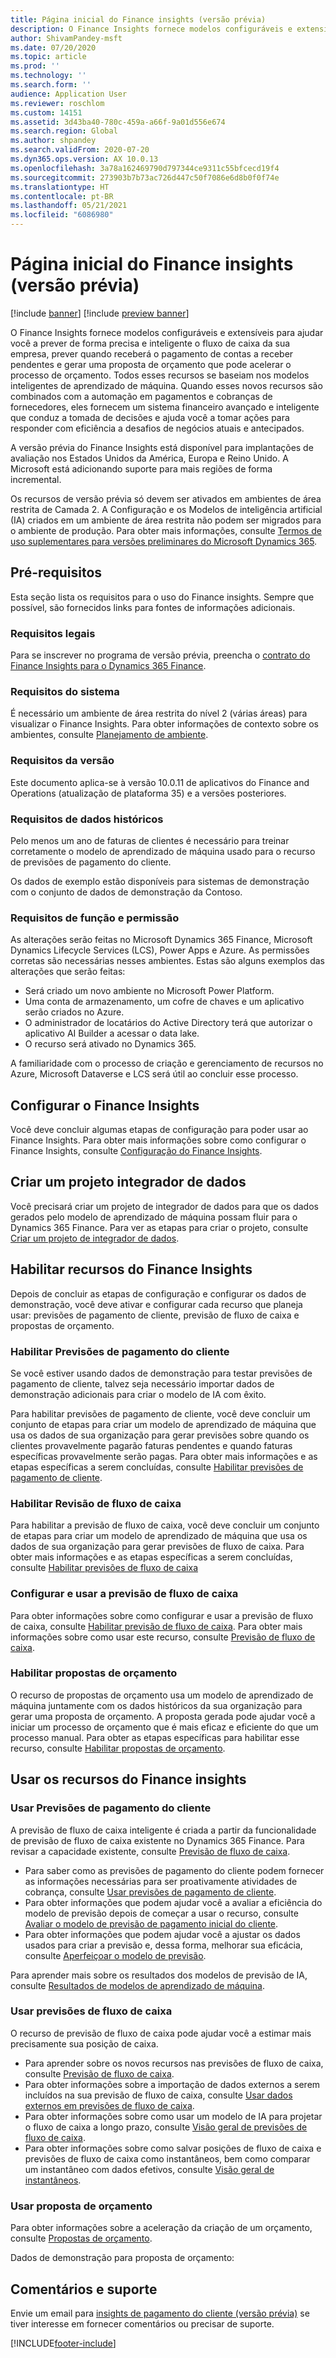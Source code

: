 ```yaml
---
title: Página inicial do Finance insights (versão prévia)
description: O Finance Insights fornece modelos configuráveis e extensíveis para ajudar você a prever de forma precisa e inteligente o fluxo de caixa da sua empresa, prever quando receberá o pagamento de contas a receber pendentes e gerar uma proposta de orçamento que pode acelerar o processo de orçamento. Todos esses recursos se baseiam nos modelos inteligentes de aprendizado de máquina.
author: ShivamPandey-msft
ms.date: 07/20/2020
ms.topic: article
ms.prod: ''
ms.technology: ''
ms.search.form: ''
audience: Application User
ms.reviewer: roschlom
ms.custom: 14151
ms.assetid: 3d43ba40-780c-459a-a66f-9a01d556e674
ms.search.region: Global
ms.author: shpandey
ms.search.validFrom: 2020-07-20
ms.dyn365.ops.version: AX 10.0.13
ms.openlocfilehash: 3a78a162469790d797344ce9311c55bfcecd19f4
ms.sourcegitcommit: 273903b7b73ac726d447c50f7086e6d8b0f0f74e
ms.translationtype: HT
ms.contentlocale: pt-BR
ms.lasthandoff: 05/21/2021
ms.locfileid: "6086980"
---
```

# <a name="finance-insights-home-page-preview"></a>Página inicial do Finance insights (versão prévia)

[!include [banner](../includes/banner.md)]
[!include [preview banner](../includes/preview-banner.md)]

O Finance Insights fornece modelos configuráveis e extensíveis para ajudar você a prever de forma precisa e inteligente o fluxo de caixa da sua empresa, prever quando receberá o pagamento de contas a receber pendentes e gerar uma proposta de orçamento que pode acelerar o processo de orçamento. Todos esses recursos se baseiam nos modelos inteligentes de aprendizado de máquina. Quando esses novos recursos são combinados com a automação em pagamentos e cobranças de fornecedores, eles fornecem um sistema financeiro avançado e inteligente que conduz a tomada de decisões e ajuda você a tomar ações para responder com eficiência a desafios de negócios atuais e antecipados.

A versão prévia do Finance Insights está disponível para implantações de avaliação nos Estados Unidos da América, Europa e Reino Unido. A Microsoft está adicionando suporte para mais regiões de forma incremental.

Os recursos de versão prévia só devem ser ativados em ambientes de área restrita de Camada 2. A Configuração e os Modelos de inteligência artificial (IA) criados em um ambiente de área restrita não podem ser migrados para o ambiente de produção. Para obter mais informações, consulte [Termos de uso suplementares para versões preliminares do Microsoft Dynamics 365](/dynamics365/legal/supp-dynamics365-preview#:~:text=Supplemental%20Terms%20of%20Use%20for%20Microsoft%20Dynamics%20365,%28governing%20your%20use%20of%20Microsoft%20Dynamics%20365%20Online%29.).

## <a name="prerequisites"></a>Pré-requisitos

Esta seção lista os requisitos para o uso do Finance insights. Sempre que possível, são fornecidos links para fontes de informações adicionais.

### <a name="legal-requirements"></a>Requisitos legais

Para se inscrever no programa de versão prévia, preencha o [contrato do Finance Insights para o Dynamics 365 Finance](https://forms.office.com/FormsPro/Pages/ResponsePage.aspx?id=v4j5cvGGr0GRqy180BHbR56j8lZs0FdAvwT75_WNFyxUM1c0Uzc1RFpaU1RVTEwxVTNWUERPRThUSy4u).

### <a name="system-requirements"></a>Requisitos do sistema

É necessário um ambiente de área restrita do nível 2 (várias áreas) para visualizar o Finance Insights. Para obter informações de contexto sobre os ambientes, consulte [Planejamento de ambiente](../../fin-ops-core/fin-ops/imp-lifecycle/environment-planning.md).

### <a name="version-requirements"></a>Requisitos da versão

Este documento aplica-se à versão 10.0.11 de aplicativos do Finance and Operations (atualização de plataforma 35) e a versões posteriores.

### <a name="historical-data-requirements"></a>Requisitos de dados históricos

Pelo menos um ano de faturas de clientes é necessário para treinar corretamente o modelo de aprendizado de máquina usado para o recurso de previsões de pagamento do cliente.

Os dados de exemplo estão disponíveis para sistemas de demonstração com o conjunto de dados de demonstração da Contoso.

### <a name="role-and-permission-requirements"></a>Requisitos de função e permissão

As alterações serão feitas no Microsoft Dynamics 365 Finance, Microsoft Dynamics Lifecycle Services (LCS), Power Apps e Azure. As permissões corretas são necessárias nesses ambientes. Estas são alguns exemplos das alterações que serão feitas:

- Será criado um novo ambiente no Microsoft Power Platform.
- Uma conta de armazenamento, um cofre de chaves e um aplicativo serão criados no Azure.
- O administrador de locatários do Active Directory terá que autorizar o aplicativo AI Builder a acessar o data lake.
- O recurso será ativado no Dynamics 365.

A familiaridade com o processo de criação e gerenciamento de recursos no Azure, Microsoft Dataverse e LCS será útil ao concluir esse processo.

## <a name="configure-finance-insights"></a>Configurar o Finance Insights

Você deve concluir algumas etapas de configuração para poder usar ao Finance Insights. Para obter mais informações sobre como configurar o Finance Insights, consulte [Configuração do Finance Insights](configure-for-fin-insites.md).

## <a name="create-a-data-integrator-project"></a>Criar um projeto integrador de dados

Você precisará criar um projeto de integrador de dados para que os dados gerados pelo modelo de aprendizado de máquina possam fluir para o Dynamics 365 Finance. Para ver as etapas para criar o projeto, consulte [Criar um projeto de integrador de dados](create-data-integrate-project.md).

## <a name="enable-finance-insights-capabilities"></a>Habilitar recursos do Finance Insights

Depois de concluir as etapas de configuração e configurar os dados de demonstração, você deve ativar e configurar cada recurso que planeja usar: previsões de pagamento de cliente, previsão de fluxo de caixa e propostas de orçamento.

### <a name="enable-customer-payment-predictions"></a>Habilitar Previsões de pagamento do cliente
Se você estiver usando dados de demonstração para testar previsões de pagamento de cliente, talvez seja necessário importar dados de demonstração adicionais para criar o modelo de IA com êxito. 

Para habilitar previsões de pagamento de cliente, você deve concluir um conjunto de etapas para criar um modelo de aprendizado de máquina que usa os dados de sua organização para gerar previsões sobre quando os clientes provavelmente pagarão faturas pendentes e quando faturas específicas provavelmente serão pagas. Para obter mais informações e as etapas específicas a serem concluídas, consulte [Habilitar previsões de pagamento de cliente](enable-cust-paymnt-prediction.md). 

### <a name="enable-cash-flow-forecasting"></a>Habilitar Revisão de fluxo de caixa
Para habilitar a previsão de fluxo de caixa, você deve concluir um conjunto de etapas para criar um modelo de aprendizado de máquina que usa os dados de sua organização para gerar previsões de fluxo de caixa. Para obter mais informações e as etapas específicas a serem concluídas, consulte [Habilitar previsões de fluxo de caixa](enable-cash-flow-forecasting.md) 

### <a name="set-up-and-use-cash-flow-forecasting"></a>Configurar e usar a previsão de fluxo de caixa
Para obter informações sobre como configurar e usar a previsão de fluxo de caixa, consulte [Habilitar previsão de fluxo de caixa](enable-cash-flow-forecasting.md). Para obter mais informações sobre como usar este recurso, consulte [Previsão de fluxo de caixa](cash-flow-forecast-intro.md).

### <a name="enable-budget-proposals"></a>Habilitar propostas de orçamento

O recurso de propostas de orçamento usa um modelo de aprendizado de máquina juntamente com os dados históricos da sua organização para gerar uma proposta de orçamento. A proposta gerada pode ajudar você a iniciar um processo de orçamento que é mais eficaz e eficiente do que um processo manual. Para obter as etapas específicas para habilitar esse recurso, consulte [Habilitar propostas de orçamento](enable-budget-proposal.md). 

## <a name="using-finance-insights-features"></a>Usar os recursos do Finance insights

### <a name="using-customer-payment-predictions"></a>Usar Previsões de pagamento do cliente

A previsão de fluxo de caixa inteligente é criada a partir da funcionalidade de previsão de fluxo de caixa existente no Dynamics 365 Finance. Para revisar a capacidade existente, consulte [Previsão de fluxo de caixa](../cash-bank-management/cash-flow-forecasting.md).

- Para saber como as previsões de pagamento do cliente podem fornecer as informações necessárias para ser proativamente atividades de cobrança, consulte [Usar previsões de pagamento de cliente](use-customer-payment-predictions.md).
- Para obter informações que podem ajudar você a avaliar a eficiência do modelo de previsão depois de começar a usar o recurso, consulte [Avaliar o modelo de previsão de pagamento inicial do cliente](evaluate-payment-prediction.md).
- Para obter informações que podem ajudar você a ajustar os dados usados para criar a previsão e, dessa forma, melhorar sua eficácia, consulte [Aperfeiçoar o modelo de previsão](improve-model.md).

Para aprender mais sobre os resultados dos modelos de previsão de IA, consulte [Resultados de modelos de aprendizado de máquina](confusion-matrix.md).

### <a name="using-cash-flow-forecasts"></a>Usar previsões de fluxo de caixa

O recurso de previsão de fluxo de caixa pode ajudar você a estimar mais precisamente sua posição de caixa. 

- Para aprender sobre os novos recursos nas previsões de fluxo de caixa, consulte [Previsão de fluxo de caixa](cash-flow-forecast-intro.md).
- Para obter informações sobre a importação de dados externos a serem incluídos na sua previsão de fluxo de caixa, consulte [Usar dados externos em previsões de fluxo de caixa](external-data-in-cash-flow.md). 
- Para obter informações sobre como usar um modelo de IA para projetar o fluxo de caixa a longo prazo, consulte [Visão geral de previsões de fluxo de caixa](cash-position.md).
- Para obter informações sobre como salvar posições de fluxo de caixa e previsões de fluxo de caixa como instantâneos, bem como comparar um instantâneo com dados efetivos, consulte [Visão geral de instantâneos](payment-snapshots.md).

### <a name="using-budget-proposal"></a>Usar proposta de orçamento

Para obter informações sobre a aceleração da criação de um orçamento, consulte [Propostas de orçamento](budget-proposals.md). 

Dados de demonstração para proposta de orçamento:

## <a name="feedback-and-support"></a>Comentários e suporte

Envie um email para [insights de pagamento do cliente (versão prévia)](mailto:fiap@microsoft.com) se tiver interesse em fornecer comentários ou precisar de suporte.

[!INCLUDE[footer-include](../../includes/footer-banner.md)]
